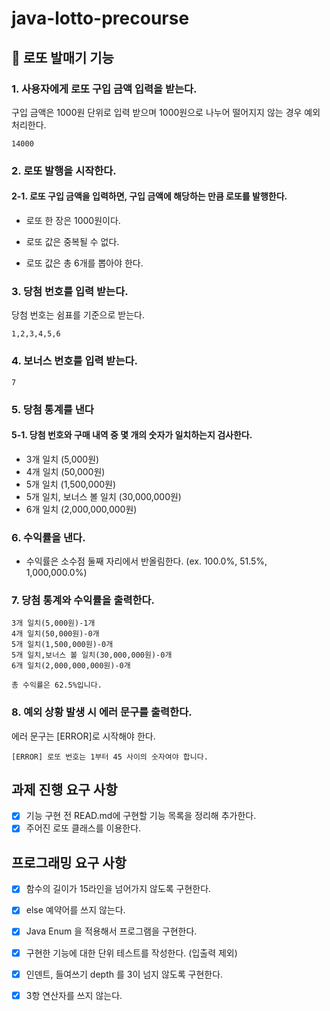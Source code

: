# java-lotto-precourse

## 🎱 로또 발매기 기능

### 1. 사용자에게 로또 구입 금액 입력을 받는다.

구입 금액은 1000원 단위로 입력 받으며 1000원으로 나누어 떨어지지 않는 경우 예외 처리한다.

```text
14000
```

### 2. 로또 발행을 시작한다.

#### 2-1. 로또 구입 금액을 입력하면, 구입 금액에 해당하는 만큼 로또를 발행한다.

- 로또 한 장은 1000원이다.

- 로또 값은 중복될 수 없다.

- 로또 값은 총 6개를 뽑아야 한다.

### 3. 당첨 번호를 입력 받는다.

당첨 번호는 쉼표를 기준으로 받는다.

```text
1,2,3,4,5,6
 ``` 

### 4. 보너스 번호를 입력 받는다.

```text
7
```

### 5. 당첨 통계를 낸다

#### 5-1. 당첨 번호와 구매 내역 중 몇 개의 숫자가 일치하는지 검사한다.

- 3개 일치 (5,000원)
- 4개 일치 (50,000원)
- 5개 일치 (1,500,000원)
- 5개 일치, 보너스 볼 일치 (30,000,000원)
- 6개 일치 (2,000,000,000원)

### 6. 수익률을 낸다.

- 수익률은 소수점 둘째 자리에서 반올림한다. (ex. 100.0%, 51.5%, 1,000,000.0%)

### 7. 당첨 통계와 수익률을 출력한다.

````text
3개 일치(5,000원)-1개
4개 일치(50,000원)-0개
5개 일치(1,500,000원)-0개
5개 일치,보너스 볼 일치(30,000,000원)-0개
6개 일치(2,000,000,000원)-0개

총 수익률은 62.5%입니다.
````

### 8. 예외 상황 발생 시 에러 문구를 출력한다.

에러 문구는 [ERROR]로 시작해야 한다.

```text
[ERROR] 로또 번호는 1부터 45 사이의 숫자여야 합니다.
```

## 과제 진행 요구 사항

- [x] 기능 구현 전 READ.md에 구현할 기능 목록을 정리해 추가한다.
- [x] 주어진 로또 클래스를 이용한다.

## 프로그래밍 요구 사항

- [x] 함수의 길이가 15라인을 넘어가지 않도록 구현한다.
- [x] else 예약어를 쓰지 않는다.
- [x] Java Enum 을 적용해서 프로그램을 구현한다.
- [x] 구현한 기능에 대한 단위 테스트를 작성한다. (입출력 제외)
- [x] 인덴트, 들여쓰기 depth 를 3이 넘지 않도록 구현한다.
- [x] 3항 연산자를 쓰지 않는다.

